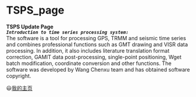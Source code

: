 # TSPS_page
  **TSPS Update Page**  
  ***`Introduction to time series processing system:`***  
  The software is a tool for processing GPS, TRMM and seismic time series and combines professional functions such as
  GMT drawing and VISR data processing. In addition, it also includes literature translation format correction, GAMIT
  data post-processing, single-point positioning, Wget batch modification, coordinate conversion and other functions. 
  The software was developed by Wang Chenxu team and has obtained software copyright.  
    
 :smiley:[我的主页](https://tsps.neocities.org/ "悬停显示")
